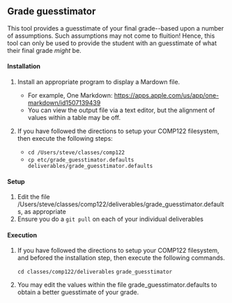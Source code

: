 ## Grade guesstimator
This tool provides a guesstimate of your final grade--based upon a number of assumptions.
Such assumptions may not come to fluition!  Hence, this tool can only be used to provide 
the student with an guesstimate of what their final grade _might_ be.

#### Installation

1. Install an appropriate program to display a Mardown file.
   - For example, One Markdown: https://apps.apple.com/us/app/one-markdown/id1507139439
   - You can view the output file via a text editor, but the alignment of values within a table may be off.

1. If you have followed the directions to setup your COMP122 filesystem, then execute the following steps:
   - `cd /Users/steve/classes/comp122`
   - `cp etc/grade_guesstimator.defaults deliverables/grade_guesstimator.defaults`

#### Setup

1. Edit the file /Users/steve/classes/comp122/deliverables/grade_guesstimator.defaults, as appropriate
1. Ensure you do a `git pull` on each of your individual deliverables


#### Execution

1. If you have followed the directions to setup your COMP122 filesystem, and befored the installation step, then execute the following commands.

   `cd classes/comp122/deliverables`
   `grade_guesstimator`

1. You may edit the values within the file grade_guesstimator.defaults to obtain a better guesstimate of your grade.

